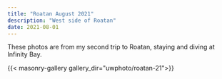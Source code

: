 ```yaml
---
title: "Roatan August 2021"
description: "West side of Roatan"
date: 2021-08-01
---
```

These photos are from my second trip to Roatan, staying and diving at Infinity Bay.

{{< masonry-gallery gallery_dir="uwphoto/roatan-21">}}